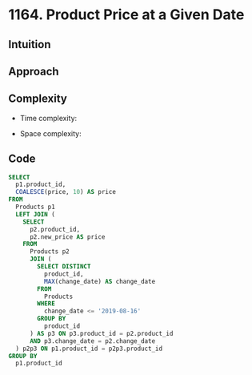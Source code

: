 # 1164. Product Price at a Given Date

## Intuition

## Approach
<!-- Describe your approach to solving the problem. -->

## Complexity

- Time complexity:
<!-- Add your time complexity here, e.g. $$O(n)$$ -->

- Space complexity:
<!-- Add your space complexity here, e.g. $$O(n)$$ -->

## Code

```sql
SELECT
  p1.product_id,
  COALESCE(price, 10) AS price
FROM
  Products p1
  LEFT JOIN (
    SELECT
      p2.product_id,
      p2.new_price AS price
    FROM
      Products p2
      JOIN (
        SELECT DISTINCT
          product_id,
          MAX(change_date) AS change_date
        FROM
          Products
        WHERE
          change_date <= '2019-08-16'
        GROUP BY
          product_id
      ) AS p3 ON p3.product_id = p2.product_id
      AND p3.change_date = p2.change_date
  ) p2p3 ON p1.product_id = p2p3.product_id
GROUP BY
  p1.product_id
```
